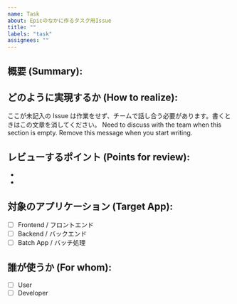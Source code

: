 ```yaml
---
name: Task
about: Epicのなかに作るタスク用Issue
title: ""
labels: "task"
assignees: ""
---
```


<!--
**姿勢 Attitude**
- より**具体的**に、明示する。Explain the issue **concretely**.
- **否定的**な言葉を使わなくても説明はできる。Explain the issue without **negative** sentence.
- 情報に**URL**があるならば書く。Write **URL** which indicates the information.
- 説明するよりも、**図示する**。**Image** is better than text.
-->

## 概要 (Summary):

## どのように実現するか (How to realize):

<!-- 具体的な実装方針を書く。ゴールまでの手段は受け取る人によって異なります。 -->
<!-- Write down how to realize this function concretely. The way to reach the goal depends on the person. -->

ここが未記入の Issue は作業をせず、チームで話し合う必要があります。書くときはこの文章を消してください。
Need to discuss with the team when this section is empty. Remove this message when you start writing.

## レビューするポイント (Points for review):

<!-- テストケースを箇条書きで。 -->
<!-- List down test cases for this PR. -->

-
-

## 対象のアプリケーション (Target App):

- [ ] Frontend / フロントエンド
- [ ] Backend / バックエンド
- [ ] Batch App / バッチ処理

## 誰が使うか (For whom):

- [ ] User
- [ ] Developer
